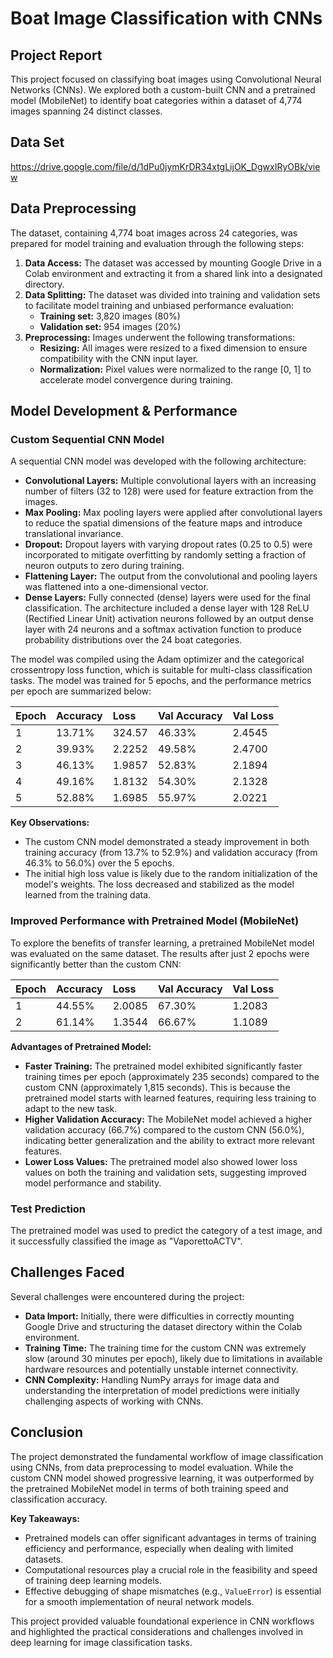 # Boat Image Classification with CNNs

## Project Report

This project focused on classifying boat images using Convolutional Neural Networks (CNNs). We explored both a custom-built CNN and a pretrained model (MobileNet) to identify boat categories within a dataset of 4,774 images spanning 24 distinct classes.
## Data Set
https://drive.google.com/file/d/1dPu0jymKrDR34xtgLijOK_DgwxIRyOBk/view

## Data Preprocessing

The dataset, containing 4,774 boat images across 24 categories, was prepared for model training and evaluation through the following steps:

1.  **Data Access:** The dataset was accessed by mounting Google Drive in a Colab environment and extracting it from a shared link into a designated directory.
2.  **Data Splitting:** The dataset was divided into training and validation sets to facilitate model training and unbiased performance evaluation:
    * **Training set:** 3,820 images (80%)
    * **Validation set:** 954 images (20%)
3.  **Preprocessing:** Images underwent the following transformations:
    * **Resizing:** All images were resized to a fixed dimension to ensure compatibility with the CNN input layer.
    * **Normalization:** Pixel values were normalized to the range \[0, 1] to accelerate model convergence during training.

## Model Development & Performance

### Custom Sequential CNN Model

A sequential CNN model was developed with the following architecture:

* **Convolutional Layers:** Multiple convolutional layers with an increasing number of filters (32 to 128) were used for feature extraction from the images.
* **Max Pooling:** Max pooling layers were applied after convolutional layers to reduce the spatial dimensions of the feature maps and introduce translational invariance.
* **Dropout:** Dropout layers with varying dropout rates (0.25 to 0.5) were incorporated to mitigate overfitting by randomly setting a fraction of neuron outputs to zero during training.
* **Flattening Layer:** The output from the convolutional and pooling layers was flattened into a one-dimensional vector.
* **Dense Layers:** Fully connected (dense) layers were used for the final classification. The architecture included a dense layer with 128 ReLU (Rectified Linear Unit) activation neurons followed by an output dense layer with 24 neurons and a softmax activation function to produce probability distributions over the 24 boat categories.

The model was compiled using the Adam optimizer and the categorical crossentropy loss function, which is suitable for multi-class classification tasks. The model was trained for 5 epochs, and the performance metrics per epoch are summarized below:

| Epoch | Accuracy | Loss   | Val Accuracy | Val Loss |
| :---- | :------- | :----- | :----------- | :------- |
| 1     | 13.71%   | 324.57 | 46.33%       | 2.4545   |
| 2     | 39.93%   | 2.2252 | 49.58%       | 2.4700   |
| 3     | 46.13%   | 1.9857 | 52.83%       | 2.1894   |
| 4     | 49.16%   | 1.8132 | 54.30%       | 2.1328   |
| 5     | 52.88%   | 1.6985 | 55.97%       | 2.0221   |

**Key Observations:**

* The custom CNN model demonstrated a steady improvement in both training accuracy (from 13.7% to 52.9%) and validation accuracy (from 46.3% to 56.0%) over the 5 epochs.
* The initial high loss value is likely due to the random initialization of the model's weights. The loss decreased and stabilized as the model learned from the training data.

### Improved Performance with Pretrained Model (MobileNet)

To explore the benefits of transfer learning, a pretrained MobileNet model was evaluated on the same dataset. The results after just 2 epochs were significantly better than the custom CNN:

| Epoch | Accuracy | Loss   | Val Accuracy | Val Loss |
| :---- | :------- | :----- | :----------- | :------- |
| 1     | 44.55%   | 2.0085 | 67.30%       | 1.2083   |
| 2     | 61.14%   | 1.3544 | 66.67%       | 1.1089   |

**Advantages of Pretrained Model:**

* **Faster Training:** The pretrained model exhibited significantly faster training times per epoch (approximately 235 seconds) compared to the custom CNN (approximately 1,815 seconds). This is because the pretrained model starts with learned features, requiring less training to adapt to the new task.
* **Higher Validation Accuracy:** The MobileNet model achieved a higher validation accuracy (66.7%) compared to the custom CNN (56.0%), indicating better generalization and the ability to extract more relevant features.
* **Lower Loss Values:** The pretrained model also showed lower loss values on both the training and validation sets, suggesting improved model performance and stability.

### Test Prediction

The pretrained model was used to predict the category of a test image, and it successfully classified the image as "VaporettoACTV".

## Challenges Faced

Several challenges were encountered during the project:

* **Data Import:** Initially, there were difficulties in correctly mounting Google Drive and structuring the dataset directory within the Colab environment.
* **Training Time:** The training time for the custom CNN was extremely slow (around 30 minutes per epoch), likely due to limitations in available hardware resources and potentially unstable internet connectivity.
* **CNN Complexity:** Handling NumPy arrays for image data and understanding the interpretation of model predictions were initially challenging aspects of working with CNNs.

## Conclusion

The project demonstrated the fundamental workflow of image classification using CNNs, from data preprocessing to model evaluation. While the custom CNN model showed progressive learning, it was outperformed by the pretrained MobileNet model in terms of both training speed and classification accuracy.

**Key Takeaways:**

* Pretrained models can offer significant advantages in terms of training efficiency and performance, especially when dealing with limited datasets.
* Computational resources play a crucial role in the feasibility and speed of training deep learning models.
* Effective debugging of shape mismatches (e.g., `ValueError`) is essential for a smooth implementation of neural network models.

This project provided valuable foundational experience in CNN workflows and highlighted the practical considerations and challenges involved in deep learning for image classification tasks.
